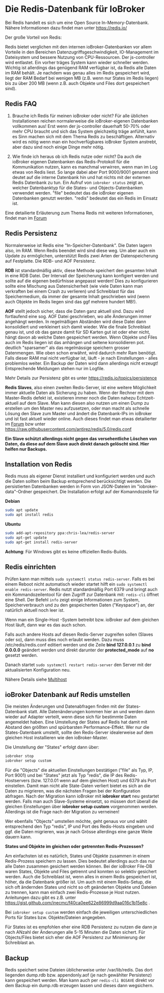 # Die Redis-Datenbank für IoBroker

Bei Redis handelt es sich um eine Open Source In-Memory-Datenbank. 
Nähere Informationen dazu findet man unter https://redis.io/

Der große Vorteil von Redis:

Redis bietet verglichen mit den internen ioBroker-Datenbanken vor allem Vorteile in den Bereichen Datenzugriffsgeschwindigkeit,
IO-Management im Dateisystem und bessere Nutzung von CPU-Ressourcen.
Der js-controller wird entlastet. Ein vorher träges System kann wieder schneller werden.
Wichtig ist allerdings das genügend RAM verfügbar ist, da Redis alle Daten im RAM behält. Je nachdem was genau alles im Redis gespeichert wird, liegt der RAM Bedarf bei wenigen MB (z.B. wenn nur States im Redis liegen) bis zu über 200 MB (wenn z.B. auch Objekte und Files dort gespeichert sind).

## Redis FAQ

1. Brauche ich Redis für meinen ioBroker oder nicht?
Für alle üblichen Installationen reichen normalerweise die ioBroker-eigenen Datenbanken vollkommen aus!
Erst wenn der js-controller dauerhaft 50-70% oder mehr CPU braucht und sich das System gleichzeitig träge anfühlt,
kann es Sinn machen sich mit dem Thema Redis zu beschäftigen.
Alternativ wird es nötig wenn man ein hochverfügbares ioBroker System anstrebt, aber dazu sind noch einige Dinge mehr nötig.

2. Wie finde ich heraus ob ich Redis nutze oder nicht?
Da auch die ioBroker eigenen Datenbanken das Redis-Protokoll für die Kommunikation nutzen, kann es manchmal verwirren, wenn man im Log etwas von Redis liest. So lange dabei aber Port 9000/9001 genannt sind deutet auf die interne Datenbank hin und hat nichts mit der externen Redis Datenbank zu tun.
Ein Aufruf von `iobroker status` zeigt an, welcher Datenbanktyp für die States- und Objects-Datenbanken verwendet werden.
"file" bedeutet das die ioBroker eigenen Datenbanken genutzt werden. "redis" bedeutet das ein Redis im Einsatz ist.


Eine detailierte Erläuterung zum Thema Redis mit weiteren Informationen,
findet man im [Forum](https://forum.iobroker.net/topic/26327/redis-in-iobroker-%C3%BCberblick)

## Redis Persistenz

Normalerweise ist Redis eine "In-Speicher-Datenbank". Die Daten lagern also, im RAM. Wenn Redis beendet wird sind diese weg.
Um aber auch ein Update zu ermöglichen, unterstützt Redis zwei Arten der Datenspeicherung auf Festplatte.
Die RDB- und AOF Persistenz.

**RDB** ist standardmäßig aktiv, diese Methode speichert den gesamten Inhalt in eine RDB Datei. Der Intervall der Speicherung kann konfigiert werden und sollte auf die eigenen bedürfnisse angepasst werden!
Dies zu konfigurieren sollte eine Mischung aus Datensicherheit (wie viele Daten kann man verkraften bei einem Crash zu verlieren) und Schreiblast für das Speichermedium, da immer der gesamte Inhalt geschrieben wird (wenn auch Objekte im Redis liegen sind das ggf mehrere hundert MB!).

**AOF** stellt jedoch sicher, dass die Daten ganz aktuell sind.
Dazu wird fortlaufend eine sog. AOF Datei geschrieben, wo alle Änderungen immer angehängt werden. In regelmäßigen Abständen wird diese Datei dann konsolidiert und verkleinert sich damit wieder. Wie die finale Schreiblast genau ist, und ob das ganze damit für SD Karten gut ist oder eher nicht, hängt davon ab welche Daten gespeichert werden. Wenn Objekte und Files auch im Redis liegen ist das anhängen und seltene konsolidieren pot. deutlich "sparsamer" als das regelmässige speichern grosser Datenmengen.
Wie oben schon erwähnt, wird dadurch mehr Ram benötigt. Falls dieser RAM mal nicht verfügbar ist,
läuft - je nach Einstellungen - alles problemlos weiter.
Ein Backup der Daten wird dann allerdings nicht erzeugt! Entsprechende Meldungen stehen nur im Logfile.

Mehr Details zur Persistenz gibt es unter https://redis.io/topics/persistence

**Redis Slaves**, also einen zweiten Redis-Server, ist eine weitere Möglichkeit immer aktuelle Daten als Sicherung zu haben.
Wenn der Rechner mit dem Master-Redis defekt ist, existieren immer noch die Daten nahezu Echtzeit-aktuell auf dem Slave.
Man kann diesen also nutzen um einen Dump zu erstellen um den Master neu aufzusetzen, oder man macht als schnelle Lösung den Slave zum Master und ändert die Datenbank-IPs im ioBroker und ist fast aktuell wieder online. Auch dieses findet man etwas detailierter im [Forum](https://forum.iobroker.net/topic/26327/redis-in-iobroker-%C3%BCberblick) bzw unter https://raw.githubusercontent.com/antirez/redis/5.0/redis.conf

**Ein Slave schützt allerdings nicht gegen das versehentliche Löschen von Daten, da diese auf dem Slave auch direkt danach gelöscht sind. Hier helfen nur Backups.**

## Installation von Redis

Redis muss als eigener Dienst installiert und konfiguriert werden und auch die Daten sollten beim Backup entsprechend berücksichtigt werden.
Die persistierten Datenbanken werden in Form von JSON-Dateien im "iobroker-data"-Ordner gespeichert.
Die Installation erfolgt auf der Komanndozeile für

**Debian**

```sh
sudo apt update   
sudo apt install redis
```



**Ubuntu**

```sh
sudo add-apt-repository ppa:chris-lea/redis-server  
sudo apt-get update  
sudo apt-get install redis-server
```

**Achtung**: Für Windows gibt es keine offiziellen Redis-Builds.

## Redis einrichten

Prüfen kann man mittels `sudo systemctl status redis-server`.
Falls es bei einem Reboot nicht automatisch wieder startet hilft ein `sudo systemctl enable redis-server`.
Redis nutzt standardmäßig Port 6379 und bringt auch ein Kommandozeilentool für den Zugriff zur Datenbank mit: `redis-cli` öffnet eine Shell.
Der Befehl `info` zeigt einige Informationen zum System, Speicherverbrauch und zu den gespeicherten Daten ("Keyspace") an, der natürlich aktuell noch leer ist.

Wenn man ein Single-Host -System betreibt bzw. ioBroker auf dem gleichen Host läuft, dann war es das auch schon.


Falls auch andere Hosts auf diesen Redis-Server zugreifen sollen (Slaves oder so), dann muss dies noch erlaubt werden.
Dazu muss /etc/redis/redis.conf editiert werden und die Zeile **bind 127.0.0.1** zu **bind 0.0.0.0** geändert werden und direkt darunter der **protected_mode** auf **no** gesetzt werden.

Danach startet `sudo systemctl restart redis-server` den Server mit der aktualisierten Konfiguration neu.

Nähere Details siehe [Multihost](https://www.iobroker.net/#de/documentation/config/multihost.md)



## ioBroker Datenbank auf Redis umstellen

Die meisten Änderungen und Datenabfragen finden mit der States-Datenbank statt. Alle Datenänderungen kommen hier an und werden dann wieder auf Adapter verteilt,
wenn diese sich für bestimmte Daten angemeldet haben.
Eine Umstellung der States auf Redis hat damit mit Abstand den größten und spürbarsten Performance-Effekt.
Wer nur die States-Datenbank umstellt, sollte den Redis-Server idealerweise auf dem gleichen Host installieren wie den ioBroker-Master.

Die Umstellung der "States" erfolgt dann über:

```sh
iobroker stop  
iobroker setup custom
```


Für die "Objects" die aktuellen Einstellungen bestätigen ("file" als Typ, IP, Port 9001) und
bei "States" jetzt als Typ "redis", die IP des Redis-Hostservers (bzw. 127.0.01 wenn auf dem gleichen Host) und 6379 als Port einstellen.
Damit man nicht alle State-Daten verliert bietet es sich an die Daten zu migrieren, was die nächsten Fragen bei der Konfiguration abfragen.
Nach der Migration kann ioBroker mit **iobroker start** neu gestartet werden. Falls man auch Slave-Systeme einsetzt,
so müssen dort überall die gleichen Einstellungen über **iobroker setup custom** vorgenommen werden.
Allerdings ist die Frage nach der Migration zu verneinen!


Wer ebenfalls "Objects" umstellen möchte, geht genaus vor und wählt entsprechend den Typ "redis", IP und Port des Redis-Hosts eingeben und ggf. die Daten migrieren,
was je nach Grösse allerdings eine ganze Weile dauern kann.


**States und Objekte im gleichen oder getrennten Redis-Prozessen?**

Am einfachsten ist es natürlich, States und Objekte zusammen in einem Redis-Prozess speichern zu lassen.
Dies bedeutet allerdings auch das nur alle Daten zusammen gesichert werden können.
Bei der ioBroker File-DB waren States, Objekte und Files getrennt und konnten so selektiv gesichert werden.
Auch die Schreiblast ist, wenn alles in einem Redis gespeichert ist, höher, da die Datenbank größer ist.
Um auch mit einem Redis-Setup, die sich oft ändernden States und nicht so oft geänderten Objekte und Dateien zu trennen, kann man einfach zwei Redis-Prozesse je Host nutzen.
Anleitungen dazu gibt es z.B. unter https://gist.github.com/inecmc/f40ca0ee622e86999d9aa016c1b15e8c .

Bei `iobroker setup custom` werden einfach die jeweiligen unterschiedlichen Ports für States bzw. Objekte/Dateien angegeben.

Für States ist es empfohlen eher eine RDB Persistenz zu nutzen die dann je nach ANzahl der Änderungen alle 5-15 Minuten die Daten sichert. Für Objects/Files bietet sich eher die AOF Persistenz zur Minimierung der Schreiblast an.

## Backup

Redis speichert seine Dateien üblicherweise unter /var/lib/redis. Das dort liegenden dump.rdb bzw. appendonly.aof (je nach gewählter Persistenz) kann gespeichert werden. Man kann auch per `redis-cli BGSAVE` direkt vor dem Backup ein dump.rdb erzeugen lassen und dieses dann wegsichern.

